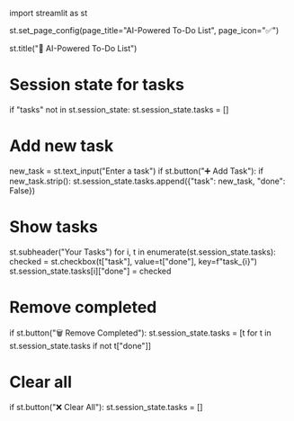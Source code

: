 import streamlit as st

st.set_page_config(page_title="AI-Powered To-Do List", page_icon="✅")

st.title("📝 AI-Powered To-Do List")

# Session state for tasks
if "tasks" not in st.session_state:
    st.session_state.tasks = []

# Add new task
new_task = st.text_input("Enter a task")
if st.button("➕ Add Task"):
    if new_task.strip():
        st.session_state.tasks.append({"task": new_task, "done": False})

# Show tasks
st.subheader("Your Tasks")
for i, t in enumerate(st.session_state.tasks):
    checked = st.checkbox(t["task"], value=t["done"], key=f"task_{i}")
    st.session_state.tasks[i]["done"] = checked

# Remove completed
if st.button("🗑 Remove Completed"):
    st.session_state.tasks = [t for t in st.session_state.tasks if not t["done"]]

# Clear all
if st.button("❌ Clear All"):
    st.session_state.tasks = []
